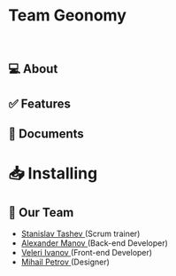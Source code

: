 # Team Geonomy

<p align = "center">
  
</p>

<p align = "center">

<br>

## 💻 About


## ✅ Features


## 📄 Documents


<h1> 📥 Installing </h1>


## 🧒 Our Team

- <a href = "https://github.com/SMTashev20"> Stanislav Tashev </a> (Scrum trainer)
- <a href = "https://github.com/AEManov20"> Alexander Manov </a> (Back-end Developer)
- <a href = "https://github.com/VTIvanov20"> Veleri Ivanov </a> (Front-end Developer)
- <a href = "https://github.com/MMPetrov20"> Mihail Petrov </a> (Designer)
